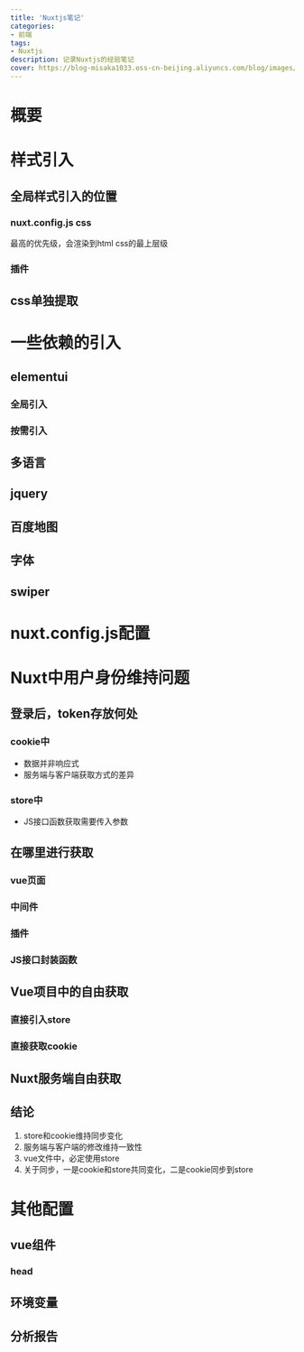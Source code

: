 ```yaml
---
title: 'Nuxtjs笔记'
categories:
- 前端
tags: 
- Nuxtjs
description: 记录Nuxtjs的经验笔记
cover: https://blog-misaka1033.oss-cn-beijing.aliyuncs.com/blog/images/1599308368193.jpg
---
```

# 概要
# 样式引入
## 全局样式引入的位置
### nuxt.config.js css
最高的优先级，会渲染到html css的最上层级
### 插件

## css单独提取

# 一些依赖的引入
## elementui
### 全局引入
### 按需引入
## 多语言
## jquery
## 百度地图
## 字体
## swiper

# nuxt.config.js配置

# Nuxt中用户身份维持问题

## 登录后，token存放何处

### cookie中
* 数据并非响应式
* 服务端与客户端获取方式的差异

### store中
* JS接口函数获取需要传入参数

## 在哪里进行获取
### vue页面
### 中间件
### 插件
### JS接口封装函数


## Vue项目中的自由获取
### 直接引入store
### 直接获取cookie

## Nuxt服务端自由获取

## 结论
1. store和cookie维持同步变化
2. 服务端与客户端的修改维持一致性
3. vue文件中，必定使用store
4. 关于同步，一是cookie和store共同变化，二是cookie同步到store


# 其他配置
## vue组件
### head
## 环境变量
## 分析报告
